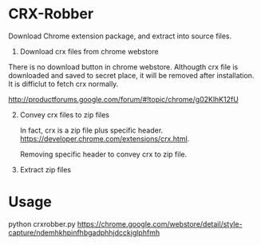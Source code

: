 CRX-Robber
==========

Download Chrome extension package, and extract into source files.



1) Download crx files from chrome webstore

  There is no download button in chrome webstore. Althougth crx file is downloaded and saved to secret place, 
  it will be removed after installation. It is difficlut to fetch crx normally.
  
  http://productforums.google.com/forum/#!topic/chrome/g02KlhK12fU
  
2) Convey crx files to zip files

	In fact, crx is a zip file plus specific header. https://developer.chrome.com/extensions/crx.html.

	Removing specific header to convey crx to zip file.
	 
3) Extract zip files


Usage
==========

python crxrobber.py https://chrome.google.com/webstore/detail/style-capture/ndemhkhpinfhbgadphhjdcckjglphfmh
